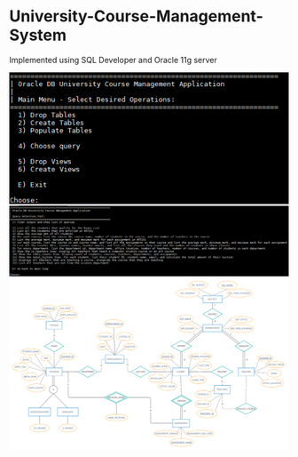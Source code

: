 # University-Course-Management-System
Implemented using SQL Developer and Oracle 11g server

<img src="https://github.com/anthfgreco/University-Course-Management-System/blob/main/Screenshot_1.png?raw=true"/>

<img src="https://github.com/anthfgreco/University-Course-Management-System/blob/main/Screenshot_2.png?raw=true"/>

<img src="https://github.com/anthfgreco/University-Course-Management-System/blob/main/ER%20Model.jpg?raw=true"/>
